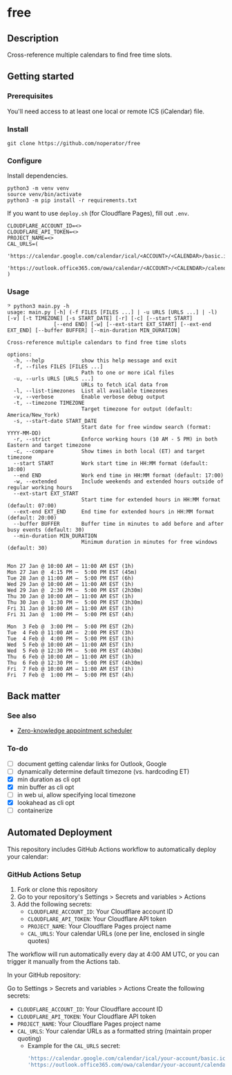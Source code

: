 # free

## Description

Cross-reference multiple calendars to find free time slots.

## Getting started

### Prerequisites

You'll need access to at least one local or remote ICS (iCalendar) file.

### Install

```
git clone https://github.com/noperator/free
```

### Configure

Install dependencies.

```
python3 -m venv venv
source venv/bin/activate
python3 -m pip install -r requirements.txt
```

If you want to use `deploy.sh` (for Cloudflare Pages), fill out `.env`.

```
CLOUDFLARE_ACCOUNT_ID=<>
CLOUDFLARE_API_TOKEN=<>
PROJECT_NAME=<>
CAL_URLS=(
    'https://calendar.google.com/calendar/ical/<ACCOUNT>/<CALENDAR>/basic.ics'
    'https://outlook.office365.com/owa/calendar/<ACCOUNT>/<CALENDAR>/calendar.ics'
)
```

### Usage

```
𝄢 python3 main.py -h
usage: main.py [-h] (-f FILES [FILES ...] | -u URLS [URLS ...] | -l) [-v] [-t TIMEZONE] [-s START_DATE] [-r] [-c] [--start START]
               [--end END] [-w] [--ext-start EXT_START] [--ext-end EXT_END] [--buffer BUFFER] [--min-duration MIN_DURATION]

Cross-reference multiple calendars to find free time slots

options:
  -h, --help            show this help message and exit
  -f, --files FILES [FILES ...]
                        Path to one or more iCal files
  -u, --urls URLS [URLS ...]
                        URLs to fetch iCal data from
  -l, --list-timezones  List all available timezones
  -v, --verbose         Enable verbose debug output
  -t, --timezone TIMEZONE
                        Target timezone for output (default: America/New_York)
  -s, --start-date START_DATE
                        Start date for free window search (format: YYYY-MM-DD)
  -r, --strict          Enforce working hours (10 AM - 5 PM) in both Eastern and target timezone
  -c, --compare         Show times in both local (ET) and target timezone
  --start START         Work start time in HH:MM format (default: 10:00)
  --end END             Work end time in HH:MM format (default: 17:00)
  -w, --extended        Include weekends and extended hours outside of regular working hours
  --ext-start EXT_START
                        Start time for extended hours in HH:MM format (default: 07:00)
  --ext-end EXT_END     End time for extended hours in HH:MM format (default: 20:00)
  --buffer BUFFER       Buffer time in minutes to add before and after busy events (default: 30)
  --min-duration MIN_DURATION
                        Minimum duration in minutes for free windows (default: 30)


Mon 27 Jan @ 10:00 AM – 11:00 AM EST (1h)
Mon 27 Jan @  4:15 PM –  5:00 PM EST (45m)
Tue 28 Jan @ 11:00 AM –  5:00 PM EST (6h)
Wed 29 Jan @ 10:00 AM – 11:00 AM EST (1h)
Wed 29 Jan @  2:30 PM –  5:00 PM EST (2h30m)
Thu 30 Jan @ 10:00 AM – 11:00 AM EST (1h)
Thu 30 Jan @  1:30 PM –  5:00 PM EST (3h30m)
Fri 31 Jan @ 10:00 AM – 11:00 AM EST (1h)
Fri 31 Jan @  1:00 PM –  5:00 PM EST (4h)

Mon  3 Feb @  3:00 PM –  5:00 PM EST (2h)
Tue  4 Feb @ 11:00 AM –  2:00 PM EST (3h)
Tue  4 Feb @  4:00 PM –  5:00 PM EST (1h)
Wed  5 Feb @ 10:00 AM – 11:00 AM EST (1h)
Wed  5 Feb @ 12:30 PM –  5:00 PM EST (4h30m)
Thu  6 Feb @ 10:00 AM – 11:00 AM EST (1h)
Thu  6 Feb @ 12:30 PM –  5:00 PM EST (4h30m)
Fri  7 Feb @ 10:00 AM – 11:00 AM EST (1h)
Fri  7 Feb @  1:00 PM –  5:00 PM EST (4h)
```

## Back matter

### See also

- [Zero-knowledge appointment scheduler](https://noperator.dev/posts/zero-knowledge-appointment-scheduler/)

### To-do

- [ ] document getting calendar links for Outlook, Google
- [ ] dynamically determine default timezone (vs. hardcoding ET)
- [x] min duration as cli opt
- [x] min buffer as cli opt
- [ ] in web ui, allow specifying local timezone
- [x] lookahead as cli opt
- [ ] containerize

## Automated Deployment

This repository includes GitHub Actions workflow to automatically deploy your calendar:

### GitHub Actions Setup

1. Fork or clone this repository
2. Go to your repository's Settings > Secrets and variables > Actions
3. Add the following secrets:
   - `CLOUDFLARE_ACCOUNT_ID`: Your Cloudflare account ID
   - `CLOUDFLARE_API_TOKEN`: Your Cloudflare API token
   - `PROJECT_NAME`: Your Cloudflare Pages project name
   - `CAL_URLS`: Your calendar URLs (one per line, enclosed in single quotes)

The workflow will run automatically every day at 4:00 AM UTC, or you can trigger it manually from the Actions tab.

In your GitHub repository:

Go to Settings > Secrets and variables > Actions
Create the following secrets:
- `CLOUDFLARE_ACCOUNT_ID`: Your Cloudflare account ID
- `CLOUDFLARE_API_TOKEN`: Your Cloudflare API token
- `PROJECT_NAME`: Your Cloudflare Pages project name
- `CAL_URLS`: Your calendar URLs as a formatted string (maintain proper quoting)
  - Example for the `CAL_URLS` secret:
    ```bash
    'https://calendar.google.com/calendar/ical/your-account/basic.ics'
    'https://outlook.office365.com/owa/calendar/your-account/calendar.ics'
    ```